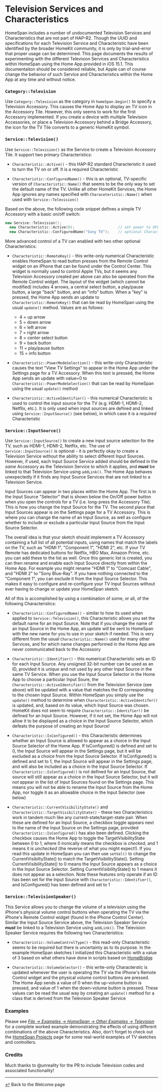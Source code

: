 # Television Services and Characteristics

HomeSpan includes a number of undocumented Television Services and Characteristics that are not part of HAP-R2.  Though the UUID and specifications for each Television Service and Characteristic have been identified by the broader HomeKit community, it is only by trial-and-error that proper usage can be determined.  This page documents the results of experimenting with the different Television Services and Characteristics within HomeSpan using the Home App provided in iOS 15.1.  This documentaiton should be considered reliable, but Apple can of course change the behavior of such Service and Characteristics within the Home App at any time and without notice.

### `Category::Television`

Use `Category::Television` as the category in `homeSpan.begin()` to specify a Television Accessory.  This causes the Home App to display an  TV icon in the Accessory Tile.  However, this only seems to work for the first Accessory implemented.  If you create a device with multiple Television Accessories, or place a Television Accessory behind a Bridge Accessory, the icon for the TV Tile converts to a generic HomeKit symbol.

### `Service::Television()`

Use `Service::Television()` as the Service to create a Television Accessory Tile.  It support two primary Characteristics:

* `Characteristic::Active()` - this HAP-R2 standard Characteristic it used to turn the TV on or off.  It is a required Characteristic

* `Characteristic::ConfiguredName()` - this is an optional, TV-specific version of `Characteristic::Name()` that seems to be the only way to set the default name of the TV.  Unlike all other HomeKit Services, the Home App ignores any names specified with `Characeteristic::Name()` when used with `Service::Television()`

Based on the above, the following code snippet defines a simple TV Accessory with a basic on/off switch:

```C++
new Service::Television();
  new Characteristic::Active(0);                    // set power to OFF at start-up
  new Characteristic::ConfiguredName("Sony TV");    // optional Characteristic to set name of TV
```
More advanced control of a TV can enabled with two other optional Characteristics:

* `Characteristic::RemoteKey()` - this write-only numerical Characteristic enables HomeSpan to read button presses from the Remote Control widget on an iPhone that can be found under the Control Center.  This widget is normally used to control Apple TVs, but it seems any Television Accessory created per above can also be operated from the Remote Control widget.  The layout of the widget (which cannot be modified) includes 4 arrows, a central select button, a play/pause button, a large "back" button, and an "info" button.  When a "key" is pressed, the Home App sends an update to `Characteristic::RemoteKey()` that can be read by HomeSpan using the usual `update()` method.  Values are as follows:
  
  * 4 = up arrow  
  * 5 = down arrow
  * 6 = left arrow
  * 7 = right arrow
  * 8 = center select button
  * 9 = back button
  * 11 = play/pause button
  * 15 = info button
  
* `Characteristic::PowerModeSelection()` - this write-only Characteristic causes the text "View TV Settings" to appear in the Home App under the Settings page for a TV Accessory.  When this text is pressed, the Home App sends an update with value=0 to `Characteristic::PowerModeSelection()` that can be read by HomeSpan using the usual `update()` method

* `Characteristic::ActiveIdentifier()` - this numerical Characteristic is used to control the input source for the TV (e.g. HDMI-1, HDMI-2, Netflix, etc.).  It is only used when input sources are defined and linked using `Service::InputSource()` (see below), in which case it is a *required* Characteristic

### `Service::InputSource()`

Use `Service::InputSource()` to create a new input source selection for the TV, such as HDMI-1, HDMI-2, Netflix, etc.  The use of `Service::InputSource()` is optional - it is perfectly okay to create a Television Service without the ability to select different Input Sources.  However, if used, each Input Source Service added should be defined in the *same* Accessory as the Television Service to which it applies, and ***must*** be linked to that Television Service using `addLink()`.  The Home App behaves unexpectedly if it finds any Input Source Services that are not linked to a Television Service.

Input Sources can appear in two places within the Home App.  The first is in the Input Source "Selector" that is shown below the On/Off power button when you open the controls for a TV (i.e. long-press the Accessory Tile).  This is how you change the Input Source for the TV.  The second place that Input Sources appear is on the Settings page for a TV Accessory.  This is where you can change the name of an Input Source, as well as configure whether to include or exclude a particular Input Source from the Input Source Selector.

The overall idea is that your sketch should implement a TV Accessory containing a full list of all potential inputs, using names that match the labels on the TV, such as "HDMI 1", "Component 1", "HDMI 2", etc.  If your TV Remote has dedicated buttons for Netflix, HBO Max, Amazon Prime, etc. you can add these to the list as well. Once this generic list is created, you can then rename and enable each Input Source directly from within the Home App.  For example you might rename "HDMI 1" to "Comcast Cable", and "HDMI 2" to "Sony Blue-Ray".  If you have nothing connected to the "Component 1", you can exclude it from the Input Source Selector.  This makes it easy to configure and re-configure your TV Input Sources without ever having to change or update your HomeSpan sketch.

All of this is accomplished by using a combination of some, or all, of the following Characteristics:

* `Characteristic::ConfiguredName()` - similar to how its used when applied to `Service::Television()`, this Characteristic allows you set the default name for an Input Source. Note that if you change the name of an Input Source in the Home App, an update will be sent to HomeSpan with the new name for you to use in your sketch if needed.  This is very different from the usual `Characteristic::Name()` used for many other Services, and for which name changes performed in the Home App are never communicated back to the Accessory

* `Characteristic::Identifier()` - this numerical Characteristic sets an ID for each Input Source.  Any unsigned 32-bit number can be used as an ID, provided it is *unique* and not used by any other Input Source in the same TV Service.  When you use the Input Source Selector in the Home App to choose a particular Input Soure, the `Characteristic::ActiveIdentifier()` from the Television Service (see above) will be updated with a value that matches the ID corresponding to the chosen Input Source.  Within HomeSpan you simply use the `update()` method to determine when `Characteristic::ActiveIdentifer()` is updated, and, based on its value, which Input Source was chosen.  HomeKit does not seem to require `Characteristic::Identifier()` be defined for an Input Source.  However, if it not set, the Home App will not allow it to be displayed as a choice in the Input Source Selector, which defeats the purpose of creating an Input Source!

* `Characteristic::IsConfigured()` - this Characteristic determines whether an Input Source is allowed to appear as a choice in the Input Source Selector of the Home App.  If IsConfigured() is defined and set to 0, the Input Source will appear in the Settings page, but it will be excluded as a choice from the Input Source Selector.  If IsConfigured() is defined and set to 1, the Input Source will appear in the Settings page, and will also be included as a choice in the Input Source Selector.  If `Characteristic::IsConfigured()` is not defined  for an Input Source, that source will still appear as a choice in the Input Source Selector, but it will *not* appear in the list of Input Sources found on the Settings page.  This means you will not be able to rename the Input Source from the Home App, nor toggle it as an allowable choice in the Input Selector (see below)

* `Characteristic::CurrentVisibilityState()` and `Characteristic::TargetVisibilityState()` - these two Characteristics work in tandem much like any current-state/target-state pair.  When these are defined for an Input Source, a checkbox toggle appears next to the name of the Input Source on the Settings page, provided `Characteristic::IsConfigured()` has also been defined.  Clicking the checkbox causes the Home App to toggle the TargetVisibilityState between 0 to 1, where 0 ironically means the checkbox is *checked*, and 1 means it is *unchecked* (the reverse of what you might expect!).  If you read this update in HomeSpan you can then use `setVal()` to change the CurrentVisibiltyState() to match the TargetVisibilityState().  Setting CurrentVisibilityState() to 0 means the Input Source appears as a choice in the Input Source Selector.  Setting CurrentVisibilityState() to 1 means it does not appear as a selection.  Note these features only operate if an ID has been set for the Input Source with `Characteristic::Identifier()`, and IsConfigured() has been defined and set to 1

### `Service::TelevisionSpeaker()`

This Service allows you to change the volume of a television using the iPhone's physical volume control buttons when operating the TV via the iPhone's Remote Control widget (found in the iPhone Control Center).  Similar the Input Source Service above, the Television Speaker Service ***must*** be linked to a Television Service using `addLink()`.  The Television Speaker Service requires the following two Characteristics:

* `Characteristic::VolumeControlType()` - this read-only Characteristic seems to be required but there is uncertainty as to its purpose. In the example HomeSpan sketches I initialized this Characteristic with a value of 3 based on what others have done in scripts based on [HomeBridge](https://developers.homebridge.io/#/service/TelevisionSpeaker)

* `Characteristic::VolumeSelector()` - this write-only Characterstic is updated whenever the user is operating the TV via the iPhone's Remote Control widget and the physical volume control buttons are pressed.  The Home App sends a value of 0 when the up-volume button is pressed, and value of 1 when the down-volume button is pressed.  These values can be read the usual way by creating an `update()` method for a class that is derived from the Television Speaker Service

### Examples

Please see [*File → Examples → HomeSpan → Other Examples → Television*](../Other%20Examples/Television) for a complete worked example demonstrating the effects of using different combinations of the above Characteristics.  Also, don't forget to check out the [HomeSpan Projects](https://github.com/topics/homespan) page for some real-world examples of TV sketches and controllers.


### Credits

Much thanks to @unreality for the PR to include Television codes and associated functionality!





---

[↩️](README.md) Back to the Welcome page
